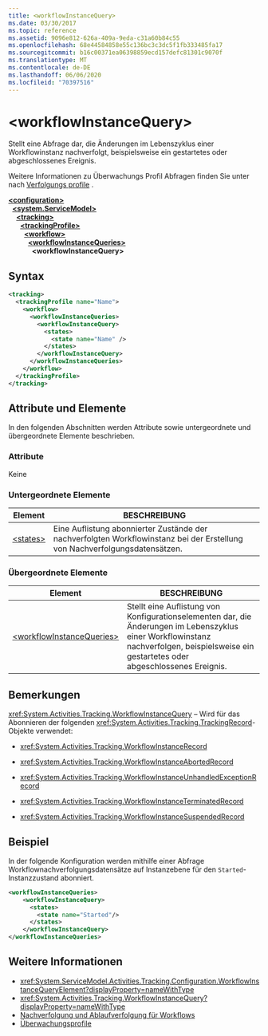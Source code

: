 ```yaml
---
title: <workflowInstanceQuery>
ms.date: 03/30/2017
ms.topic: reference
ms.assetid: 9096e812-626a-409a-9eda-c31a60b84c55
ms.openlocfilehash: 68e44584858e55c136bc3c3dc5f1fb333485fa17
ms.sourcegitcommit: b16c00371ea06398859ecd157defc81301c9070f
ms.translationtype: MT
ms.contentlocale: de-DE
ms.lasthandoff: 06/06/2020
ms.locfileid: "70397516"
---
```

# \<workflowInstanceQuery>
Stellt eine Abfrage dar, die Änderungen im Lebenszyklus einer Workflowinstanz nachverfolgt, beispielsweise ein gestartetes oder abgeschlossenes Ereignis.  
  
 Weitere Informationen zu Überwachungs Profil Abfragen finden Sie unter nach [Verfolgungs profile](../../../windows-workflow-foundation/tracking-profiles.md) .  
  
[**\<configuration>**](../configuration-element.md)\
&nbsp;&nbsp;[**\<system.ServiceModel>**](system-servicemodel-of-workflow.md)\
&nbsp;&nbsp;&nbsp;&nbsp;[**\<tracking>**](tracking.md)\
&nbsp;&nbsp;&nbsp;&nbsp;&nbsp;&nbsp;[**\<trackingProfile>**](trackingprofile.md)\
&nbsp;&nbsp;&nbsp;&nbsp;&nbsp;&nbsp;&nbsp;&nbsp;[**\<workflow>**](workflow.md)\
&nbsp;&nbsp;&nbsp;&nbsp;&nbsp;&nbsp;&nbsp;&nbsp;&nbsp;&nbsp;[**\<workflowInstanceQueries>**](workflowinstancequeries.md)\
&nbsp;&nbsp;&nbsp;&nbsp;&nbsp;&nbsp;&nbsp;&nbsp;&nbsp;&nbsp;&nbsp;&nbsp;**\<workflowInstanceQuery>**  
  
## <a name="syntax"></a>Syntax  
  
```xml  
<tracking>
  <trackingProfile name="Name">
    <workflow>
      <workflowInstanceQueries>
        <workflowInstanceQuery>
          <states>
            <state name="Name" />
          </states>
        </workflowInstanceQuery>
      </workflowInstanceQueries>
    </workflow>
  </trackingProfile>
</tracking>  
```  
  
## <a name="attributes-and-elements"></a>Attribute und Elemente  
 In den folgenden Abschnitten werden Attribute sowie untergeordnete und übergeordnete Elemente beschrieben.  
  
### <a name="attributes"></a>Attribute  
 Keine  
  
### <a name="child-elements"></a>Untergeordnete Elemente  
  
|Element|BESCHREIBUNG|  
|-------------|-----------------|  
|[\<states>](states.md)|Eine Auflistung abonnierter Zustände der nachverfolgten Workflowinstanz bei der Erstellung von Nachverfolgungsdatensätzen.|  
  
### <a name="parent-elements"></a>Übergeordnete Elemente  
  
|Element|BESCHREIBUNG|  
|-------------|-----------------|  
|[\<workflowInstanceQueries>](workflowinstancequeries.md)|Stellt eine Auflistung von Konfigurationselementen dar, die Änderungen im Lebenszyklus einer Workflowinstanz nachverfolgen, beispielsweise ein gestartetes oder abgeschlossenes Ereignis.|  
  
## <a name="remarks"></a>Bemerkungen  
 <xref:System.Activities.Tracking.WorkflowInstanceQuery> – Wird für das Abonnieren der folgenden <xref:System.Activities.Tracking.TrackingRecord>-Objekte verwendet:  
  
- <xref:System.Activities.Tracking.WorkflowInstanceRecord>  
  
- <xref:System.Activities.Tracking.WorkflowInstanceAbortedRecord>  
  
- <xref:System.Activities.Tracking.WorkflowInstanceUnhandledExceptionRecord>  
  
- <xref:System.Activities.Tracking.WorkflowInstanceTerminatedRecord>  
  
- <xref:System.Activities.Tracking.WorkflowInstanceSuspendedRecord>  
  
## <a name="example"></a>Beispiel  
 In der folgende Konfiguration werden mithilfe einer Abfrage Workflownachverfolgungsdatensätze auf Instanzebene für den `Started`-Instanzzustand abonniert.  
  
```xml  
<workflowInstanceQueries>  
    <workflowInstanceQuery>  
      <states>  
        <state name="Started"/>  
      </states>  
    </workflowInstanceQuery>  
</workflowInstanceQueries>  
```  
  
## <a name="see-also"></a>Weitere Informationen

- <xref:System.ServiceModel.Activities.Tracking.Configuration.WorkflowInstanceQueryElement?displayProperty=nameWithType>
- <xref:System.Activities.Tracking.WorkflowInstanceQuery?displayProperty=nameWithType>
- [Nachverfolgung und Ablaufverfolgung für Workflows](../../../windows-workflow-foundation/workflow-tracking-and-tracing.md)
- [Überwachungsprofile](../../../windows-workflow-foundation/tracking-profiles.md)
